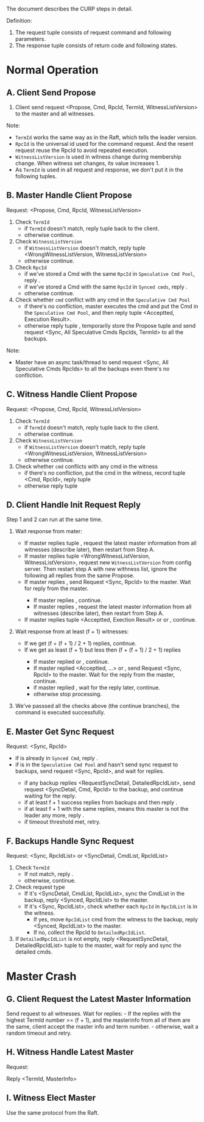 The document describes the CURP steps in detail.

Definition:
1. The request tuple consists of request command and following parameters.
2. The response tuple consists of return code and following states.

# Normal Operation
## A. Client Send Propose

1. Client send request <Propose, Cmd, RpcId, TermId, WitnessListVersion> to the master and all witnesses.

Note:
- `TermId` works the same way as in the Raft, which tells the leader version.
- `RpcId` is the universal id used for the command request. And the resent request reuse the RpcId to avoid repeated execution.
- `WitnessListVersion` is used in witness change during membership change. When witness set changes, its value increases 1.
- As `TermId` is used in all request and response, we don't put it in the following tuples.

## B. Master Handle Client Propose

Request: <Propose, Cmd, RpcId, WitnessListVersion>

1. Check `TermId`
    - if `TermId` doesn't match, reply tuple <WrongTermId> back to the client. 
    - otherwise continue.
2. Check `WitnessListVersion`
    - if `WitnessListVersion` doesn't match, reply tuple <WrongWitnessListVersion, WitnessListVersion>
    - otherwise continue.
3. Check `RpcId`
    - if we've stored a Cmd with the same `RpcId` in `Speculative Cmd Pool`, reply <Acceptted-Repeated>.
    - if we've stored a Cmd with the same `RpcId` in `Synced cmds`, reply <Synced-Repeated>.
    - otherwise continue.
4. Check whether `cmd` conflict with any cmd in the `Speculative Cmd Pool`
    - if there's no confliction, master executes the cmd and put the Cmd in the `Speculative Cmd Pool`, and then reply tuple <Acceptted, Execution Result>.
    - otherwise reply tuple <NeedSync>, temporarily store the Propose tuple and send request <Sync, All Speculative Cmds RpcIds, TermId> to all the backups.

Note:
- Master have an async task/thread to send request <Sync, All Speculative Cmds RpcIds> to all the backups even there's no confliction.

## C. Witness Handle Client Propose 

Request: <Propose, Cmd, RpcId, WitnessListVersion>

1. Check `TermId` 
    - if `TermId` doesn't match, reply tuple <WrongTermId> back to the client. 
    - otherwise continue.
2. Check `WitnessListVersion`
    - if `WitnessListVersion` doesn't match, reply tuple <WrongWitnessListVersion, WitnessListVersion>
    - otherwise continue.
3. Check whether `cmd` conflicts with any cmd in the witness
    - if there's no confliction, put the cmd in the witness, record tuple <Cmd, RpcId>, reply tuple <Acceptted> 
    - otherwise reply tuple <NeedSync>

## D. Client Handle Init Request Reply

Step 1 and 2 can run at the same time.

1. Wait response from mater:
    - If master replies tuple <WrongTermId>, request the latest master information from all witnesses (describe later), then restart from Step A.
    - If master replies tuple <WrongWitnessListVersion, WitnessListVersion>, request new `WitnessListVersion` from config server. Then restart step A with new withness list, ignore the following all replies from the same Propose.
    - If master replies <NeedSync>, send Request <Sync, RpcId> to the master. Wait for reply from the master.
        - If master replies <Synced>, continue.
        - If master replies <WrongTermId>, request the latest master information from all witnesses (describe later), then restart from Step A.
    - If master replies tuple <Acceptted, Exection Result> or <Acceptted-Repeated> or <Synced-Repeated>, continue.

2. Wait response from at least (f + 1) witnesses:
    - If we get (f + (f + 1) / 2 + 1) <Acceptted> replies, continue.
    - If we get as least (f + 1) but less then (f + (f + 1) / 2 + 1) <Acceptted> replies
        - If master replied <Synced> or <Synced-Repeated>, continue.
        - If master replied <Acceptted, ...> or <Acceptted-Repeated>, send Request <Sync, RpcId> to the master. Wait for the <Synced> reply from the master, continue.
        - if master replied <NeedSync>, wait for the <Synced> reply later, continue.
        - otherwise stop processing.

3. We've passsed all the checks above (the continue branches), the command is executed successfully.

## E. Master Get Sync Request

Request: <Sync, RpcId>

- if <RpcId> is already in `Synced Cmd`, reply <Synced>.
- if <RpcId> is in the `Speculative Cmd Pool` and hasn't send sync request to backups, send request <Sync, RpcId>, and wait for replies. 
    - if any backup replies <RequestSyncDetail, DetailedRpcIdList>, send request <SyncDetail, Cmd, RpcId> to the backup, and continue waiting for the reply.
    - if at least f + 1 success replies from backups and then reply <Synced>.
    - if at least f + 1 <WrongTermId> with the same replies, means this master is not the leader any more, reply <WrongTermId>.
    - if timeout threshold met, retry.

## F. Backups Handle Sync Request

Request: <Sync, RpcIdList> or <SyncDetail, CmdList, RpcIdList>

1. Check `TermId`
    - If not match, reply <WrongTermId>.
    - otherwise, continue.
2. Check request type
    - If it's <SyncDetail, CmdList, RpcIdList>, sync the CmdList in the backup, reply <Synced, RpcIdList> to the master.
    - If it's <Sync, RpcIdList>, check whether each `RpcId` in `RpcIdList` is in the witness.
        - If yes, move `RpcIdList` cmd from the witness to the backup, reply <Synced, RpcIdList> to the master.
        - If no, collect the RpcId to `DetailedRpcIdList`.
3. If `DetailedRpcIdList` is not empty, reply <RequestSyncDetail, DetailedRpcIdList> tuple to the master, wait for reply and sync the detailed cmds.

# Master Crash
## G. Client Request the Latest Master Information

Send request <QueryMasterInfo> to all witnesses. Wait for replies:
    - If the replies with the highest TermId number >= (f + 1), and the masterinfo from all of them are the same, client accept the master info and term number.
    - otherwise, wait a random timeout and retry.

## H. Witness Handle Latest Master 

Request: <QueryMasterInfo>

Reply <TermId, MasterInfo>

## I. Witness Elect Master 

Use the same protocol from the Raft.

<!-- ## J. Recovery From Master

1. Send <StopService> to all the other witnesses, after getting confirmed reply from f witnesses, continue. 
2. Send <Collect-Witness-Backup> to all the confirmed witnesses, wait for all replies from them.
3. Find <> -->